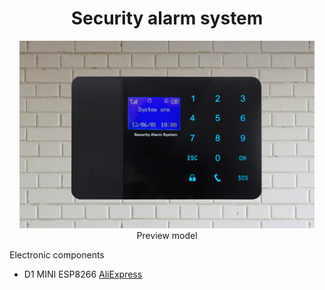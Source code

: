 <h1 align="center">Security alarm system </h1>
<p  align="center"> <img src="2.png" height="300"><br> Preview model
</p>
<p>
  Electronic components <br>
  <ul>
    <li>D1 MINI ESP8266 <a href="https://sl.aliexpress.ru/p?key=L3it3Cv" target="_blank">AliExpress</a></li>
  </ul>
</p>
